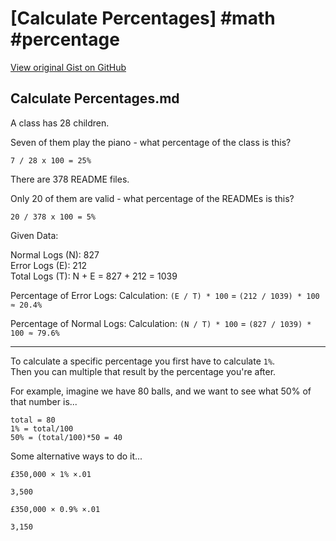 # [Calculate Percentages] #math #percentage

[View original Gist on GitHub](https://gist.github.com/Integralist/08266927214e0b5f12636a6b46900fb0)

## Calculate Percentages.md

A class has 28 children. 

Seven of them play the piano - what percentage of the class is this?

```
7 / 28 x 100 = 25%
```

There are 378 README files.

Only 20 of them are valid - what percentage of the READMEs is this?

```
20 / 378 x 100 = 5%
```

Given Data:

Normal Logs (N): 827  
Error Logs (E): 212  
Total Logs (T): N + E = 827 + 212 = 1039

Percentage of Error Logs:
Calculation: `(E / T) * 100` = `(212 / 1039) * 100 ≈ 20.4%`

Percentage of Normal Logs:
Calculation: `(N / T) * 100` = `(827 / 1039) * 100 ≈ 79.6%`

---

To calculate a specific percentage you first have to calculate `1%`.  
Then you can multiple that result by the percentage you're after. 

For example, imagine we have 80 balls, and we want to see what 50% of that number is...

```
total = 80
1% = total/100
50% = (total/100)*50 = 40
```

Some alternative ways to do it...

```
£350,000 × 1% ×.01

3,500

£350,000 × 0.9% ×.01

3,150
```

